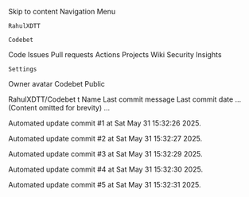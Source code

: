 Skip to content
Navigation Menu

    RahulXDTT

    Codebet

Code
Issues
Pull requests
Actions
Projects
Wiki
Security
Insights

    Settings

Owner avatar
Codebet
Public

RahulXDTT/Codebet
t
Name	Last commit message
	Last commit date
... (Content omitted for brevity) ...


Automated update commit #1 at Sat May 31 15:32:26 2025.

Automated update commit #2 at Sat May 31 15:32:27 2025.

Automated update commit #3 at Sat May 31 15:32:29 2025.

Automated update commit #4 at Sat May 31 15:32:30 2025.

Automated update commit #5 at Sat May 31 15:32:31 2025.